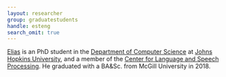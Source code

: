 ```yaml
---
layout: researcher
group: graduatestudents
handle: esteng
search_omit: true
---
```


[Elias](https://www.esteng.github.io/) is an PhD student in the [Department of Computer Science](https://www.cs.jhu.edu) at [Johns Hopkins University](https://www.jhu.edu), and a member of the [Center for Language and Speech Processing](https://www.clsp.jhu.edu). He graduated with a BA&Sc. from McGill University in 2018. 
